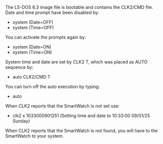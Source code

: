 The LS-DOS 6.3 image file is bootable and contains the CLK2/CMD file.\
Date and time prompt have been disabled by:
- system (Date=OFF)
- system (Time=OFF)

You can activate the prompts again by:
- system (Date=ON)
- system (Time=ON)
   
System time and date are set by CLK2 T, which was placed as AUTO sequence by:
- auto CLK2/CMD T

You can turn off the auto execution by typing:
- auto

When CLK2 reports that the SmartWatch is not set use:
- clk2 s 1033000901251   (Setting time and date to 10:33:00 09/01/25 Sunday)

When CLK2 reports that the SmartWatch is not found, you will have to the SmartWatch to your system.
